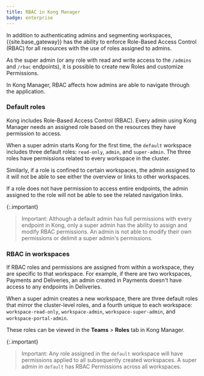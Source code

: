 ```yaml
---
title: RBAC in Kong Manager
badge: enterprise
---
```


In addition to authenticating admins and segmenting workspaces,
{{site.base_gateway}} has the ability to enforce Role-Based Access Control
(RBAC) for all resources with the use of roles assigned to admins.

As the super admin (or any role with read and write
access to the `/admins` and `/rbac` endpoints), it is possible to
create new Roles and customize Permissions.

In Kong Manager, RBAC affects how admins are able to navigate
through the application.

### Default roles

Kong includes Role-Based Access Control (RBAC). Every admin using Kong Manager
needs an assigned role based on the resources they have permission to access.

When a super admin starts Kong for the first time, the `default` workspace
includes three default roles: `read-only`, `admin`, and `super-admin`. The three
roles have permissions related to every workspace in the cluster.

Similarly, if a role is confined to certain workspaces, the admin assigned to it
will not be able to see either the overview or links to other workspaces.

If a role does not have permission to access entire endpoints,
the admin assigned to the role will not be able to see the related navigation links.

{:.important}
> Important: Although a default admin has full permissions with every
endpoint in Kong, only a super admin has the ability to assign and modify RBAC permissions.
An admin is not able to modify their own permissions or delimit a super admin's permissions.

### RBAC in workspaces

If RBAC roles and permissions are assigned from within a workspace, they are specific to that workspace.
For example, if there are two workspaces, Payments and
Deliveries, an admin created in Payments doesn't have access to any
endpoints in Deliveries.

When a super admin creates a new workspace, there are three default roles that
mirror the cluster-level roles, and a fourth unique to each workspace:
`workspace-read-only`, `workspace-admin`, `workspace-super-admin`, and
`workspace-portal-admin`.

These roles can be viewed in the **Teams** > **Roles** tab in Kong Manager.

{:.important}
> Important: Any role assigned in the `default` workspace will have
permissions applied to all subsequently created workspaces. A super admin
in `default` has RBAC Permissions across all workspaces.

